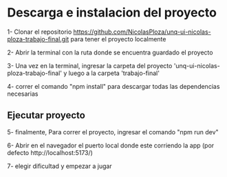 # Descarga e instalacion del proyecto
1- Clonar el repositorio https://github.com/NicolasPloza/unq-ui-nicolas-ploza-trabajo-final.git para tener el proyecto localmente

2- Abrir la terminal con la ruta donde se encuentra guardado el proyecto  

3- Una vez en la terminal, ingresar la carpeta del proyecto 'unq-ui-nicolas-ploza-trabajo-final' y luego a la carpeta 'trabajo-final'

4- correr el comando "npm install" para descargar todas las dependencias necesarias 

## Ejecutar proyecto
5- finalmente, Para correr el proyecto, ingresar el comando "npm run dev" 

6- Abrir en el navegador el puerto local donde este corriendo la app (por defecto  http://localhost:5173/)

7- elegir dificultad y empezar a jugar 
